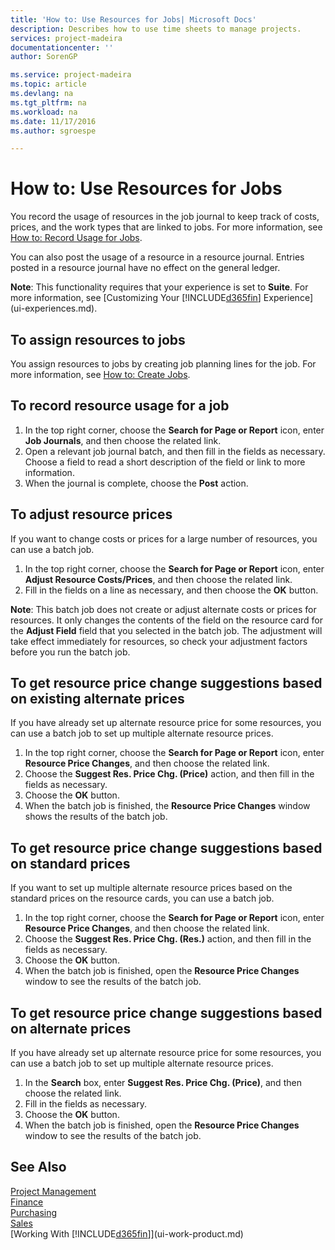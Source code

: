 ```yaml
---
title: 'How to: Use Resources for Jobs| Microsoft Docs'
description: Describes how to use time sheets to manage projects.
services: project-madeira
documentationcenter: ''
author: SorenGP

ms.service: project-madeira
ms.topic: article
ms.devlang: na
ms.tgt_pltfrm: na
ms.workload: na
ms.date: 11/17/2016
ms.author: sgroespe

---
```

# How to: Use Resources for Jobs
You record the usage of resources in the job journal to keep track of costs, prices, and the work types that are linked to jobs. For more information, see [How to: Record Usage for Jobs](projects-how-record-job-usage.md).

You can also post the usage of a resource in a resource journal. Entries posted in a resource journal have no effect on the general ledger.

**Note**: This functionality requires that your experience is set to **Suite**. For more information, see [Customizing Your [!INCLUDE[d365fin](includes/d365fin_md.md)] Experience](ui-experiences.md).

## To assign resources to jobs
You assign resources to jobs by creating job planning lines for the job. For more information, see [How to: Create Jobs](projects-how-create-jobs.md).

## To record resource usage for a job
1. In the top right corner, choose the **Search for Page or Report** icon, enter **Job Journals**, and then choose the related link.
2. Open a relevant job journal batch, and then fill in the fields as necessary. Choose a field to read a short description of the field or link to more information.
3. When the journal is complete, choose the **Post** action.

## To adjust resource prices
If you want to change costs or prices for a large number of resources, you can use a batch job.  

1. In the top right corner, choose the **Search for Page or Report** icon, enter **Adjust Resource Costs/Prices**, and then choose the related link.
2. Fill in the fields on a line as necessary, and then choose the **OK** button.

**Note**: This batch job does not create or adjust alternate costs or prices for resources. It only changes the contents of the field on the resource card for the **Adjust Field** field that you selected in the batch job. The adjustment will take effect immediately for resources, so check your adjustment factors before you run the batch job.

## To get resource price change suggestions based on existing alternate prices
If you have already set up alternate resource price for some resources, you can use a batch job to set up multiple alternate resource prices.

1. In the top right corner, choose the **Search for Page or Report** icon, enter **Resource Price Changes**, and then choose the related link.
2. Choose the **Suggest Res. Price Chg. (Price)** action, and then fill in the fields as necessary.
3. Choose the **OK** button.  
4. When the batch job is finished, the **Resource Price Changes** window shows the results of the batch job.

## To get resource price change suggestions based on standard prices
If you want to set up multiple alternate resource prices based on the standard prices on the resource cards, you can use a batch job.  

1. In the top right corner, choose the **Search for Page or Report** icon, enter **Resource Price Changes**, and then choose the related link.
2. Choose the **Suggest Res. Price Chg. (Res.)** action, and then fill in the fields as necessary.  
3. Choose the **OK** button.  
4. When the batch job is finished, open the **Resource Price Changes** window to see the results of the batch job.

## To get resource price change suggestions based on alternate prices
If you have already set up alternate resource price for some resources, you can use a batch job to set up multiple alternate resource prices.

1. In the **Search** box, enter **Suggest Res. Price Chg. (Price)**, and then choose the related link.  
2. Fill in the fields as necessary.
3. Choose the **OK** button.  
4. When the batch job is finished, open the **Resource Price Changes** window to see the results of the batch job.

## See Also
[Project Management](projects-manage-projects.md)  
[Finance](finance.md)  
[Purchasing](purchasing-manage-purchasing.md)         
[Sales](sales-manage-sales.md)     
[Working With [!INCLUDE[d365fin](includes/d365fin_md.md)]](ui-work-product.md)  

